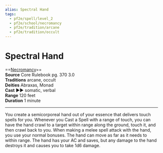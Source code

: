 ```yaml
---
alias: Spectral Hand
tags:
  - pf2e/spell/level_2
  - pf2e/school/necromancy
  - pf2e/tradition/arcane
  - pf2e/tradition/occult
---
```


# Spectral Hand

==[Necromancy](Necromancy.md)==  
__Source__ Core Rulebook pg. 370 3.0  
**Traditions** arcane, occult  
**Deities** Abraxas, Monad  
**Cast** ►► somatic, verbal  
**Range** 120 feet  
**Duration** 1 minute

---

You create a semicorporeal hand out of your essence that delivers touch spells for you. Whenever you Cast a Spell with a range of touch, you can have the hand crawl to a target within range along the ground, touch it, and then crawl back to you. When making a melee spell attack with the hand, you use your normal bonuses. The hand can move as far as it needs to within range. The hand has your AC and saves, but any damage to the hand destroys it and causes you to take 1d6 damage.
